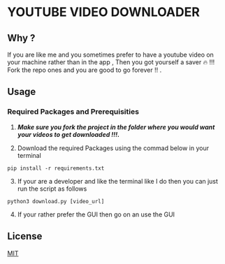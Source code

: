 # YOUTUBE VIDEO DOWNLOADER

## Why ? 

If you are like me and you sometimes prefer to have a youtube video on your machine rather than in the app , Then you got yourself a saver 🔥 !!! Fork the repo ones and you are good to go forever !! . 

## Usage

### Required Packages and Prerequisities
1. ***Make sure you fork the project in the folder where you would want your videos to get downloaded !!!.***

2. Download the required Packages using the commad below in your terminal
```shell
pip install -r requirements.txt
```

3. If your are a developer and like the terminal like I do then you can just run the script as follows

```shell
python3 download.py [video_url]
```
4. If your rather prefer the GUI then go on an use the GUI 


## License

[MIT](https://choosealicense.com/licenses/mit/)





